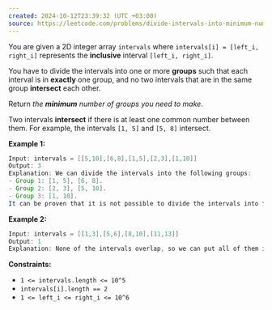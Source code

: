 ```yaml
---
created: 2024-10-12T23:39:32 (UTC +03:00)
source: https://leetcode.com/problems/divide-intervals-into-minimum-number-of-groups/description/?envType=daily-question&envId=2024-10-12
---
```

You are given a 2D integer array `intervals` where `intervals[i] = [left_i, right_i]` represents the **inclusive** interval `[left_i, right_i]`.

You have to divide the intervals into one or more **groups** such that each interval is in **exactly** one group, and no two intervals that are in the same group **intersect** each other.

Return _the **minimum** number of groups you need to make_.

Two intervals **intersect** if there is at least one common number between them. For example, the intervals `[1, 5]` and `[5, 8]` intersect.


**Example 1:**

``` Java
Input: intervals = [[5,10],[6,8],[1,5],[2,3],[1,10]]
Output: 3
Explanation: We can divide the intervals into the following groups:
- Group 1: [1, 5], [6, 8].
- Group 2: [2, 3], [5, 10].
- Group 3: [1, 10].
It can be proven that it is not possible to divide the intervals into fewer than 3 groups.
```


**Example 2:**

``` Java
Input: intervals = [[1,3],[5,6],[8,10],[11,13]]
Output: 1
Explanation: None of the intervals overlap, so we can put all of them in one group.
```


**Constraints:**

-   `1 <= intervals.length <= 10^5`
-   `intervals[i].length == 2`
-   `1 <= left_i <= right_i <= 10^6`
